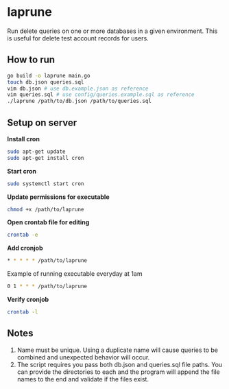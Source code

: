 # laprune

Run delete queries on one or more databases in a given environment. This is useful for delete test account records for users.

## How to run

```bash
go build -o laprune main.go
touch db.json queries.sql
vim db.json # use db.example.json as reference
vim queries.sql # use config/queries.example.sql as reference
./laprune /path/to/db.json /path/to/queries.sql
```

## Setup on server

**Install cron**
```bash
sudo apt-get update
sudo apt-get install cron
```

**Start cron**
```bash
sudo systemctl start cron
```

**Update permissions for executable**
```bash
chmod +x /path/to/laprune
```

**Open crontab file for editing**
```bash
crontab -e
```

**Add cronjob**
```bash
* * * * * /path/to/laprune
```
Example of running executable everyday at 1am
```bash
0 1 * * * /path/to/laprune
```

**Verify cronjob**
```bash
crontab -l
```

## Notes

1. Name must be unique. Using a duplicate name will cause queries to be combined and unexpected behavior will occur.
2. The script requires you pass both db.json and queries.sql file paths. You can provide the directories to each and
the program will append the file names to the end and validate if the files exist.
